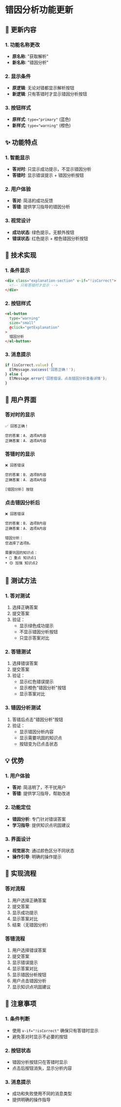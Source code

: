 # 错因分析功能更新

## 🎯 更新内容

### 1. 功能名称更改
- **原名称**: "获取解析"
- **新名称**: "错因分析"

### 2. 显示条件
- **原逻辑**: 无论对错都显示解析按钮
- **新逻辑**: 只有答错时才显示错因分析按钮

### 3. 按钮样式
- **原样式**: `type="primary"` (蓝色)
- **新样式**: `type="warning"` (橙色)

## ✨ 功能特点

### 1. 智能显示
- **答对时**: 只显示成功提示，不显示错因分析
- **答错时**: 显示错误提示 + 错因分析按钮

### 2. 用户体验
- **答对**: 简洁的成功反馈
- **答错**: 提供学习指导的错因分析

### 3. 视觉设计
- **成功状态**: 绿色提示，无额外按钮
- **错误状态**: 红色提示 + 橙色错因分析按钮

## 🔧 技术实现

### 1. 条件显示
```html
<div class="explanation-section" v-if="!isCorrect">
  <!-- 只有答错时才显示 -->
</div>
```

### 2. 按钮样式
```html
<el-button 
  type="warning" 
  size="small"
  @click="getExplanation"
>
  错因分析
</el-button>
```

### 3. 消息提示
```typescript
if (isCorrect.value) {
  ElMessage.success('回答正确！');
} else {
  ElMessage.error('回答错误，点击错因分析查看详情');
}
```

## 📱 用户界面

### 答对时的显示
```
✅ 回答正确！

您的答案：A. 选项A内容
正确答案：A. 选项A内容
```

### 答错时的显示
```
❌ 回答错误

您的答案：B. 选项B内容
正确答案：A. 选项A内容

[错因分析] 按钮
```

### 点击错因分析后
```
❌ 回答错误

您的答案：B. 选项B内容
正确答案：A. 选项A内容

错因分析：
您选择了选项B。

需要巩固的知识点：
• 🔴 重点 知识点1
• 🟡 加强 知识点2
```

## 🧪 测试方法

### 1. 答对测试
1. 选择正确答案
2. 提交答案
3. 验证：
   - 显示绿色成功提示
   - 不显示错因分析按钮
   - 只显示答案对比

### 2. 答错测试
1. 选择错误答案
2. 提交答案
3. 验证：
   - 显示红色错误提示
   - 显示橙色"错因分析"按钮
   - 显示答案对比

### 3. 错因分析测试
1. 答错后点击"错因分析"按钮
2. 验证：
   - 显示错因分析内容
   - 显示需要巩固的知识点
   - 按钮变为已点击状态

## 💡 优势

### 1. 用户体验
- **答对**: 简洁明了，不干扰用户
- **答错**: 提供学习指导，帮助改进

### 2. 功能定位
- **错因分析**: 专门针对错误答案
- **学习指导**: 提供知识点巩固建议

### 3. 界面设计
- **视觉层次**: 通过颜色区分不同状态
- **操作引导**: 明确的操作提示

## 🔄 实现流程

### 答对流程
1. 用户选择正确答案
2. 提交答案
3. 显示成功提示
4. 显示答案对比
5. 结束（无错因分析）

### 答错流程
1. 用户选择错误答案
2. 提交答案
3. 显示错误提示
4. 显示答案对比
5. 显示错因分析按钮
6. 用户点击错因分析
7. 显示知识点巩固建议

## 🚨 注意事项

### 1. 条件判断
- 使用 `v-if="!isCorrect"` 确保只有答错时显示
- 避免答对时显示不必要的按钮

### 2. 按钮状态
- 错因分析按钮只在答错时显示
- 点击后按钮消失，显示分析内容

### 3. 消息提示
- 成功和失败使用不同的消息类型
- 提供明确的操作指导
